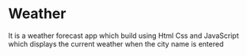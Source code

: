 # Weather
It is a weather forecast app which build using Html Css and JavaScript which displays the current weather when the city name is entered
